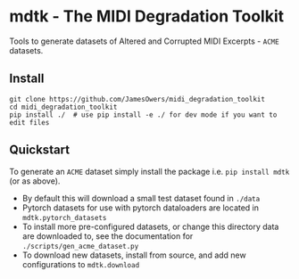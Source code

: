 # mdtk - The MIDI Degradation Toolkit
Tools to generate datasets of Altered and Corrupted MIDI Excerpts - `ACME` datasets.

## Install

```
git clone https://github.com/JamesOwers/midi_degradation_toolkit
cd midi_degradation_toolkit
pip install ./  # use pip install -e ./ for dev mode if you want to edit files
```

## Quickstart

To generate an `ACME` dataset simply install the package i.e.
`pip install mdtk` (or as above).

* By default this will download a small test dataset found in `./data`
* Pytorch datasets for use with pytorch dataloaders are located in
  `mdtk.pytorch_datasets`
* To install more pre-configured datasets, or change this directory data are
  downloaded to, see the documentation for `./scripts/gen_acme_dataset.py`
* To download new datasets, install from source, and add new configurations to
  `mdtk.download`
